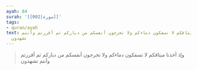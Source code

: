 ```yaml
---
ayah: 84
surah: '[[002|سورة]]'
tags:
- quran/ayah
text: وإذ أخذنا ميثاقكم لا تسفكون دماءكم ولا تخرجون أنفسكم من دياركم ثم أقررتم وأنتم
  تشهدون
---
```

> وإذ أخذنا ميثاقكم لا تسفكون دماءكم ولا تخرجون أنفسكم من دياركم ثم أقررتم وأنتم تشهدون
